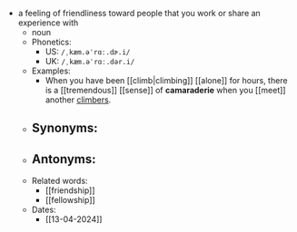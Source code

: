 - a feeling of friendliness toward people that you work or share an experience with
	- noun
	- Phonetics:
		- US: `/ˌkæm.əˈrɑː.dɚ.i/`
		- UK: `/ˌkæm.əˈrɑː.dər.i/`
	- Examples:
		- When you have been [[climb|climbing]] [[alone]] for hours, there is a [[tremendous]] [[sense]] of **camaraderie** when you [[meet]] another [climbers](climber).
	- Synonyms:
		-
	- Antonyms:
		-
	- Related words:
		- [[friendship]]
		- [[fellowship]]
	- Dates:
		- [[13-04-2024]]
